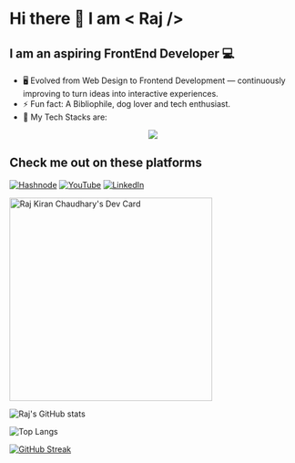 # Hi there 👋 I am < Raj />
## I am an aspiring FrontEnd Developer 💻

- 🖥️ Evolved from Web Design to Frontend Development — continuously improving to turn ideas into interactive experiences.
- ⚡ Fun fact: A Bibliophile, dog lover and tech enthusiast.
- 🔪 My Tech Stacks are:

<p align="center">
  <a href="https://letslearn.hashnode.dev/">
    <img src="https://skillicons.dev/icons?i=html,css,sass,js,ts,react,next,tailwind,materialui,styledcomponents,git" />
  </a>
</p>

## Check me out on these platforms

[![Hashnode](https://img.shields.io/badge/Hashnode-2962FF?style=for-the-badge&logo=hashnode&logoColor=white)](https://letslearn.hashnode.dev/) 
[![YouTube](https://img.shields.io/badge/YouTube-%23FF0000.svg?style=for-the-badge&logo=YouTube&logoColor=white)](https://www.youtube.com/channel/UCIwvSfnRVvB6NPApJZmLMeg) [![LinkedIn](https://img.shields.io/badge/linkedin-%230077B5.svg?style=for-the-badge&logo=linkedin&logoColor=white)](https://www.linkedin.com/in/raj-kiran-chaudhary-3443abbb/)

<a href="https://app.daily.dev/formyapp"><img src="https://api.daily.dev/devcards/v2/q4RXALVK8.png?type=default&r=t8d" width="356" alt="Raj Kiran Chaudhary's Dev Card"/></a>

![Raj's GitHub stats](https://github-readme-stats.vercel.app/api?username=rk-codeflow&show_icons=true&theme=radical&hide=stars&rank_icon=github)

![Top Langs](https://github-readme-stats.vercel.app/api/top-langs/?username=rk-codeflow&theme=radical&langs_count=6&layout=donut)

[![GitHub Streak](https://github-readme-streak-stats.herokuapp.com/?user=rk-codeflow)](https://www.linkedin.com/in/raj-kiran-chaudhary-3443abbb/)


